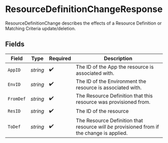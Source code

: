 # ResourceDefinitionChangeResponse

ResourceDefinitionChange describes the effects of a Resource Definition or Matching Criteria update/deletion.


## Fields

| Field                                                                                      | Type                                                                                       | Required                                                                                   | Description                                                                                |
| ------------------------------------------------------------------------------------------ | ------------------------------------------------------------------------------------------ | ------------------------------------------------------------------------------------------ | ------------------------------------------------------------------------------------------ |
| `AppID`                                                                                    | *string*                                                                                   | :heavy_check_mark:                                                                         | The ID of the App the resource is associated with.                                         |
| `EnvID`                                                                                    | *string*                                                                                   | :heavy_check_mark:                                                                         | The ID of the Environment the resource is associated with.                                 |
| `FromDef`                                                                                  | *string*                                                                                   | :heavy_check_mark:                                                                         | The Resource Definition that this resource was provisioned from.                           |
| `ResID`                                                                                    | *string*                                                                                   | :heavy_check_mark:                                                                         | The ID of the resource                                                                     |
| `ToDef`                                                                                    | *string*                                                                                   | :heavy_check_mark:                                                                         | The Resource Definition that resource *will be* provisioned from if the change is applied. |